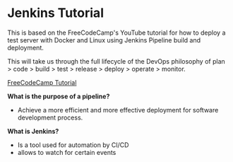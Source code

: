# Jenkins Tutorial

This is based on the FreeCodeCamp's YouTube tutorial for how to deploy a test server with Docker and Linux using Jenkins Pipeline build and deployment.

This will take us through the full lifecycle of the DevOps philosophy of plan > code > build > test > release > deploy > operate > monitor.

[FreeCodeCamp Tutorial](https://www.youtube.com/watch?v=f4idgaq2VqA&t=21s)

**What is the purpose of a pipeline?**
- Achieve a more efficient and more effective deployment for software development process.

**What is Jenkins?**
- Is a tool used for automation by CI/CD 
- allows to watch for certain events